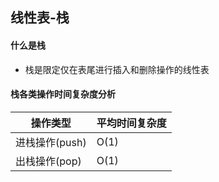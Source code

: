 ## 线性表-栈

#### 什么是栈
- 栈是限定仅在表尾进行插入和删除操作的线性表


#### 栈各类操作时间复杂度分析
操作类型 | 平均时间复杂度|
------------ | ------------- |
进栈操作(push)|  O(1) |
出栈操作(pop) |  O(1) |
